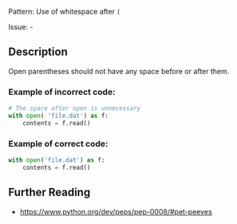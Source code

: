 Pattern: Use of whitespace after `(`

Issue: -

## Description

Open parentheses should not have any space before or after them.

### Example of **incorrect** code:

```python
# The space after open is unnecessary
with open( 'file.dat') as f:
    contents = f.read()
```

### Example of **correct** code:

```python
with open('file.dat') as f:
    contents = f.read()
```

## Further Reading

* https://www.python.org/dev/peps/pep-0008/#pet-peeves